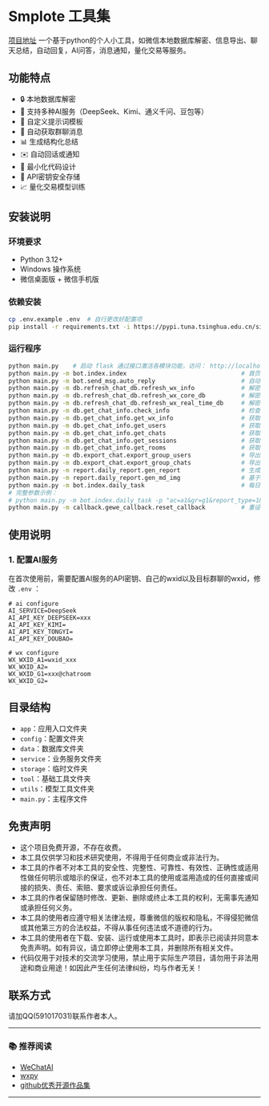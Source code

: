 # Smplote 工具集
[项目地址](https://gitee.com/mounten2657/smplote/)
一个基于python的个人小工具，如微信本地数据库解密、信息导出、聊天总结，自动回复，AI问答，消息通知，量化交易等服务。

## 功能特点

- 🔒 本地数据库解密
- 🤖 支持多种AI服务（DeepSeek、Kimi、通义千问、豆包等）
- 📝 自定义提示词模板
- 💬 自动获取群聊消息
- 📊 生成结构化总结
- ✉️ 自动回话或通知
- 🎨 最小化代码设计
- 💾 API密钥安全存储
- 📈 量化交易模型训练

## 安装说明

### 环境要求

- Python 3.12+
- Windows 操作系统
- 微信桌面版 + 微信手机版

### 依赖安装

```bash
cp .env.example .env  # 自行更改好配置项
pip install -r requirements.txt -i https://pypi.tuna.tsinghua.edu.cn/simple
```

### 运行程序
```bash
python main.py    # 启动 flask 通过接口激活各模块功能，访问： http://localhost:9090
python main.py -m bot.index.index                                # 首页基本信息
python main.py -m bot.send_msg.auto_reply                        # 自动回复机器人（进程常驻+扫码登陆）
python main.py -m db.refresh_chat_db.refresh_wx_info             # 解密并刷新本地微信账户信息
python main.py -m db.refresh_chat_db.refresh_wx_core_db          # 解密并刷新本地微信核心数据库
python main.py -m db.refresh_chat_db.refresh_wx_real_time_db     # 解密并刷新本地微信实时数据库
python main.py -m db.get_chat_info.check_info                    # 检查当前微信配置
python main.py -m db.get_chat_info.get_wx_info                   # 获取本地保存的微信信息
python main.py -m db.get_chat_info.get_users                     # 获取所有能见的微信用户信息并保存
python main.py -m db.get_chat_info.get_chats                     # 获取所有聊天记录信息并保存
python main.py -m db.get_chat_info.get_sessions                  # 获取所有会话基本信息并保存
python main.py -m db.get_chat_info.get_rooms                     # 获取每个群聊的全部用户信息并保存
python main.py -m db.export_chat.export_group_users              # 导出特定群成员信息
python main.py -m db.export_chat.export_group_chats              # 导出特定群聊天记录
python main.py -m report.daily_report.gen_report                 # 生成日报并保存md文件
python main.py -m report.daily_report.gen_md_img                 # 基于md日报生成图片
python main.py -m bot.index.daily_task                           # 每日任务入口（自动化完成一系列任务）
# 完整参数示例： 
# python main.py -m bot.index.daily_task -p "ac=a1&gr=g1&report_type=1&start_date=2025-04-08&end_date=2025-04-09"
python main.py -m callback.gewe_callback.reset_callback          # 重设 gewe 回调地址
```

## 使用说明

### 1. 配置AI服务

在首次使用前，需要配置AI服务的API密钥、自己的wxid以及目标群聊的wxid，修改 `.env` ：
````.env
# ai configure
AI_SERVICE=DeepSeek
AI_API_KEY_DEEPSEEK=xxx
AI_API_KEY_KIMI=
AI_API_KEY_TONGYI=
AI_API_KEY_DOUBAO=

# wx configure
WX_WXID_A1=wxid_xxx
WX_WXID_A2=
WX_WXID_G1=xxx@chatroom
WX_WXID_G2=
````


## 目录结构

- `app`：应用入口文件夹
- `config`：配置文件夹
- `data`：数据库文件夹
- `service`：业务服务文件夹
- `storage`：临时文件夹
- `tool`：基础工具文件夹
- `utils`：模型工具文件夹
- `main.py`：主程序文件

## 免责声明
- 这个项目免费开源，不存在收费。
- 本工具仅供学习和技术研究使用，不得用于任何商业或非法行为。
- 本工具的作者不对本工具的安全性、完整性、可靠性、有效性、正确性或适用性做任何明示或暗示的保证，也不对本工具的使用或滥用造成的任何直接或间接的损失、责任、索赔、要求或诉讼承担任何责任。
- 本工具的作者保留随时修改、更新、删除或终止本工具的权利，无需事先通知或承担任何义务。
- 本工具的使用者应遵守相关法律法规，尊重微信的版权和隐私，不得侵犯微信或其他第三方的合法权益，不得从事任何违法或不道德的行为。
- 本工具的使用者在下载、安装、运行或使用本工具时，即表示已阅读并同意本免责声明。如有异议，请立即停止使用本工具，并删除所有相关文件。
- 代码仅用于对技术的交流学习使用，禁止用于实际生产项目，请勿用于非法用途和商业用途！如因此产生任何法律纠纷，均与作者无关！


## 联系方式

请加QQ(591017031)联系作者本人。

---

### 📚 推荐阅读

-   [WeChatAI](https://github.com/Vita0519/WeChatAI)
-   [wxpy](https://wxpy.readthedocs.io/zh/latest/index.html)
-   [github优秀开源作品集](https://www.allfather.top/mol2d/)

---
